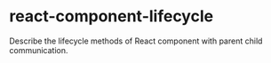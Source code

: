 # react-component-lifecycle
Describe the lifecycle methods of React component with parent child communication.
